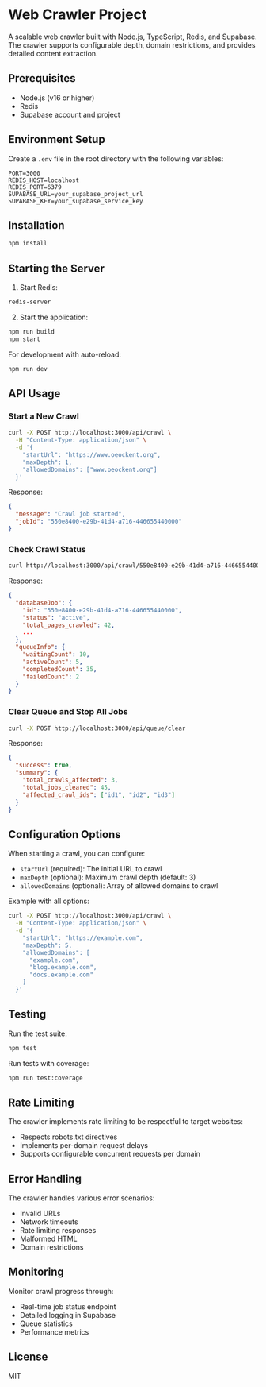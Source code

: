 # Web Crawler Project

A scalable web crawler built with Node.js, TypeScript, Redis, and Supabase. The crawler supports configurable depth, domain restrictions, and provides detailed content extraction.

## Prerequisites

- Node.js (v16 or higher)
- Redis
- Supabase account and project

## Environment Setup

Create a `.env` file in the root directory with the following variables:

```env
PORT=3000
REDIS_HOST=localhost
REDIS_PORT=6379
SUPABASE_URL=your_supabase_project_url
SUPABASE_KEY=your_supabase_service_key
```

## Installation

```bash
npm install
```

## Starting the Server

1. Start Redis:

```bash
redis-server
```

2. Start the application:

```bash
npm run build
npm start
```

For development with auto-reload:

```bash
npm run dev
```

## API Usage

### Start a New Crawl

```bash
curl -X POST http://localhost:3000/api/crawl \
  -H "Content-Type: application/json" \
  -d '{
    "startUrl": "https://www.oeockent.org",
    "maxDepth": 1,
    "allowedDomains": ["www.oeockent.org"]
  }'
```

Response:

```json
{
  "message": "Crawl job started",
  "jobId": "550e8400-e29b-41d4-a716-446655440000"
}
```

### Check Crawl Status

```bash
curl http://localhost:3000/api/crawl/550e8400-e29b-41d4-a716-446655440000
```

Response:

```json
{
  "databaseJob": {
    "id": "550e8400-e29b-41d4-a716-446655440000",
    "status": "active",
    "total_pages_crawled": 42,
    ...
  },
  "queueInfo": {
    "waitingCount": 10,
    "activeCount": 5,
    "completedCount": 35,
    "failedCount": 2
  }
}
```

### Clear Queue and Stop All Jobs

```bash
curl -X POST http://localhost:3000/api/queue/clear
```

Response:

```json
{
  "success": true,
  "summary": {
    "total_crawls_affected": 3,
    "total_jobs_cleared": 45,
    "affected_crawl_ids": ["id1", "id2", "id3"]
  }
}
```

## Configuration Options

When starting a crawl, you can configure:

- `startUrl` (required): The initial URL to crawl
- `maxDepth` (optional): Maximum crawl depth (default: 3)
- `allowedDomains` (optional): Array of allowed domains to crawl

Example with all options:

```bash
curl -X POST http://localhost:3000/api/crawl \
  -H "Content-Type: application/json" \
  -d '{
    "startUrl": "https://example.com",
    "maxDepth": 5,
    "allowedDomains": [
      "example.com",
      "blog.example.com",
      "docs.example.com"
    ]
  }'
```

## Testing

Run the test suite:

```bash
npm test
```

Run tests with coverage:

```bash
npm run test:coverage
```

## Rate Limiting

The crawler implements rate limiting to be respectful to target websites:

- Respects robots.txt directives
- Implements per-domain request delays
- Supports configurable concurrent requests per domain

## Error Handling

The crawler handles various error scenarios:

- Invalid URLs
- Network timeouts
- Rate limiting responses
- Malformed HTML
- Domain restrictions

## Monitoring

Monitor crawl progress through:

- Real-time job status endpoint
- Detailed logging in Supabase
- Queue statistics
- Performance metrics

## License

MIT
